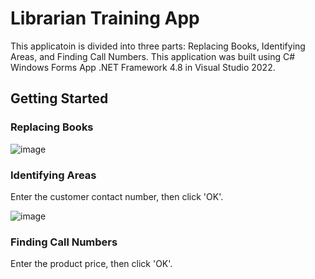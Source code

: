 # Librarian Training App
This applicatoin is divided into three parts: Replacing Books, Identifying Areas, and Finding Call Numbers.  This application was built using C# Windows Forms App .NET Framework 4.8 in Visual Studio 2022. 

## Getting Started

### Replacing Books


![image](https://github.com/basgbasg/test/assets/133644970/c1600e37-edc7-4cd5-a21b-06c7c7f8770d)


### Identifying Areas
Enter the customer contact number, then click 'OK'.

![image](https://github.com/basgbasg/test/assets/133644970/206fc7f8-5c3c-48ee-a7fe-b9ae23e955b8)


### Finding Call Numbers
Enter the product price, then click 'OK'.





